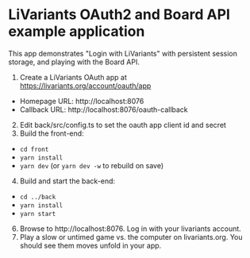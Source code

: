 # LiVariants OAuth2 and Board API example application

This app demonstrates "Login with LiVariants"
with persistent session storage,
and playing with the Board API.

1. Create a LiVariants OAuth app at https://livariants.org/account/oauth/app
  - Homepage URL: http://localhost:8076
  - Callback URL: http://localhost:8076/oauth-callback
2. Edit back/src/config.ts to set the oauth app client id and secret
3. Build the front-end:
  - `cd front`
  - `yarn install`
  - `yarn dev` (or `yarn dev -w` to rebuild on save)
4. Build and start the back-end:
  - `cd ../back`
  - `yarn install`
  - `yarn start`
6. Browse to http://localhost:8076. Log in with your livariants account.
7. Play a slow or untimed game vs. the computer on livariants.org. You should see them moves unfold in your app.
